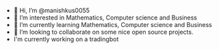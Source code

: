 - 👋 Hi, I’m @manishkus0055
- 👀 I’m interested in Mathematics, Computer science and Business
- 🌱 I’m currently learning Mathematics, Computer science and Business
- 💞️ I’m looking to collaborate on some nice open source projects.
- I'm currently working on a tradingbot
<!---
manishkus0055/manishkus0055 is a ✨ special ✨ repository because its `README.md` (this file) appears on your GitHub profile.
You can click the Preview link to take a look at your changes.
--->
